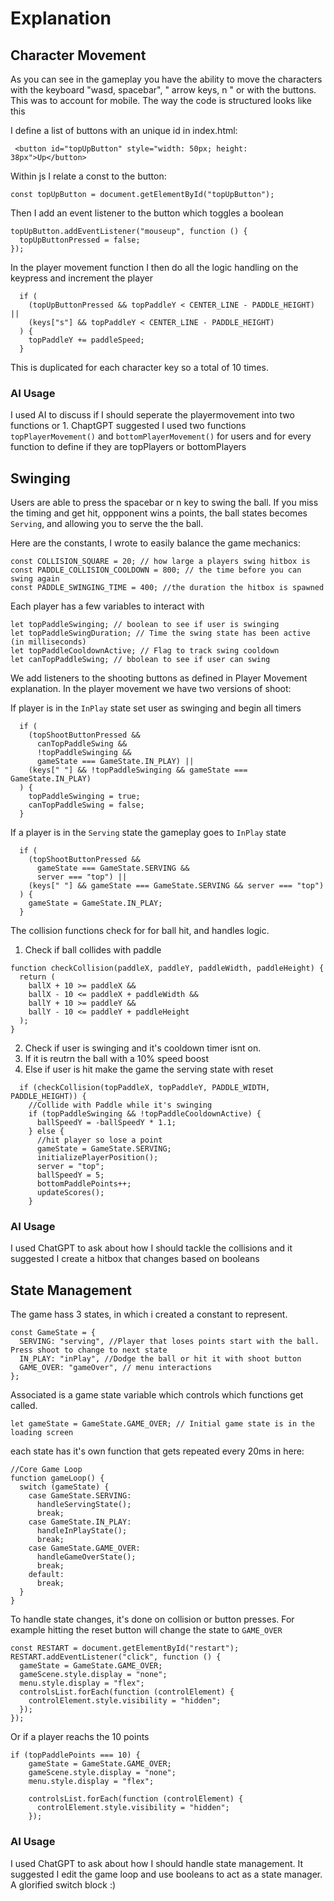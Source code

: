 # Explanation

## Character Movement

As you can see in the gameplay you have the ability to move the characters with the keyboard "wasd, spacebar", " arrow keys, n " or with the buttons. This was to account for mobile.
The way the code is structured looks like this

I define a list of buttons with an unique id in index.html:

```
 <button id="topUpButton" style="width: 50px; height: 38px">Up</button>
```

Within js I relate a const to the button:

```
const topUpButton = document.getElementById("topUpButton");
```

Then I add an event listener to the button which toggles a boolean

```
topUpButton.addEventListener("mouseup", function () {
  topUpButtonPressed = false;
});
```

In the player movement function I then do all the logic handling on the keypress and increment the player

```
  if (
    (topUpButtonPressed && topPaddleY < CENTER_LINE - PADDLE_HEIGHT) ||
    (keys["s"] && topPaddleY < CENTER_LINE - PADDLE_HEIGHT)
  ) {
    topPaddleY += paddleSpeed;
  }
```

This is duplicated for each character key so a total of 10 times.

### AI Usage

I used AI to discuss if I should seperate the playermovement into two functions or 1. ChaptGPT suggested I used two functions `topPlayerMovement()` and `bottomPlayerMovement()` for users and for every function to define if they are topPlayers or bottomPlayers

## Swinging

Users are able to press the spacebar or n key to swing the ball. If you miss the timing and get hit, oppponent wins a points, the ball states becomes `Serving`, and allowing you to serve the the ball.

Here are the constants, I wrote to easily balance the game mechanics:

```
const COLLISION_SQUARE = 20; // how large a players swing hitbox is
const PADDLE_COLLISION_COOLDOWN = 800; // the time before you can swing again
const PADDLE_SWINGING_TIME = 400; //the duration the hitbox is spawned
```

Each player has a few variables to interact with

```
let topPaddleSwinging; // boolean to see if user is swinging
let topPaddleSwingDuration; // Time the swing state has been active (in milliseconds)
let topPaddleCooldownActive; // Flag to track swing cooldown
let canTopPaddleSwing; // bbolean to see if user can swing
```

We add listeners to the shooting buttons as defined in Player Movement explanation. In the player movement we have two versions of shoot:

If player is in the `InPlay` state set user as swinging and begin all timers

```
  if (
    (topShootButtonPressed &&
      canTopPaddleSwing &&
      !topPaddleSwinging &&
      gameState === GameState.IN_PLAY) ||
    (keys[" "] && !topPaddleSwinging && gameState === GameState.IN_PLAY)
  ) {
    topPaddleSwinging = true;
    canTopPaddleSwing = false;
  }
```

If a player is in the `Serving` state the gameplay goes to `InPlay` state

```
  if (
    (topShootButtonPressed &&
      gameState === GameState.SERVING &&
      server === "top") ||
    (keys[" "] && gameState === GameState.SERVING && server === "top")
  ) {
    gameState = GameState.IN_PLAY;
  }
```

The collision functions check for for ball hit, and handles logic.

1. Check if ball collides with paddle

```
function checkCollision(paddleX, paddleY, paddleWidth, paddleHeight) {
  return (
    ballX + 10 >= paddleX &&
    ballX - 10 <= paddleX + paddleWidth &&
    ballY + 10 >= paddleY &&
    ballY - 10 <= paddleY + paddleHeight
  );
}
```

2. Check if user is swinging and it's cooldown timer isnt on.
3. If it is reutrn the ball with a 10% speed boost
4. Else if user is hit make the game the serving state with reset

```
  if (checkCollision(topPaddleX, topPaddleY, PADDLE_WIDTH, PADDLE_HEIGHT)) {
    //Collide with Paddle while it's swinging
    if (topPaddleSwinging && !topPaddleCooldownActive) {
      ballSpeedY = -ballSpeedY * 1.1;
    } else {
      //hit player so lose a point
      gameState = GameState.SERVING;
      initializePlayerPosition();
      server = "top";
      ballSpeedY = 5;
      bottomPaddlePoints++;
      updateScores();
    }
```

### AI Usage

I used ChatGPT to ask about how I should tackle the collisions and it suggested I create a hitbox that changes based on booleans

## State Management

The game hass 3 states, in which i created a constant to represent.

```
const GameState = {
  SERVING: "serving", //Player that loses points start with the ball. Press shoot to change to next state
  IN_PLAY: "inPlay", //Dodge the ball or hit it with shoot button
  GAME_OVER: "gameOver", // menu interactions
};
```

Associated is a game state variable which controls which functions get called.

```
let gameState = GameState.GAME_OVER; // Initial game state is in the loading screen
```

each state has it's own function that gets repeated every 20ms in here:

```
//Core Game Loop
function gameLoop() {
  switch (gameState) {
    case GameState.SERVING:
      handleServingState();
      break;
    case GameState.IN_PLAY:
      handleInPlayState();
      break;
    case GameState.GAME_OVER:
      handleGameOverState();
      break;
    default:
      break;
  }
}
```

To handle state changes, it's done on collision or button presses.
For example hitting the reset button will change the state to `GAME_OVER`

```
const RESTART = document.getElementById("restart");
RESTART.addEventListener("click", function () {
  gameState = GameState.GAME_OVER;
  gameScene.style.display = "none";
  menu.style.display = "flex";
  controlsList.forEach(function (controlElement) {
    controlElement.style.visibility = "hidden";
  });
});
```

Or if a player reachs the 10 points

```
if (topPaddlePoints === 10) {
    gameState = GameState.GAME_OVER;
    gameScene.style.display = "none";
    menu.style.display = "flex";

    controlsList.forEach(function (controlElement) {
      controlElement.style.visibility = "hidden";
    });
```

### AI Usage

I used ChatGPT to ask about how I should handle state management. It suggested I edit the game loop and use booleans to act as a state manager. A glorified switch block :)
